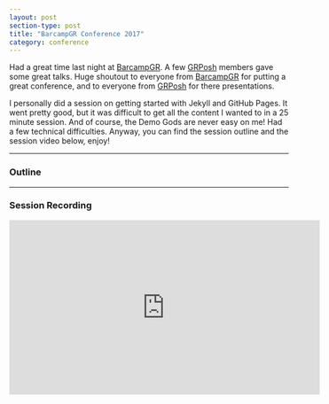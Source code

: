 ```yaml
---
layout: post
section-type: post
title: "BarcampGR Conference 2017"
category: conference
---
```


Had a great time last night at [BarcampGR](http://barcampgr.org).  A few [GRPosh](https://grposh.github.io) members gave some great talks.  Huge shoutout to everyone from [BarcampGR](http://barcampgr.org) for putting a great conference, and to everyone from [GRPosh](https://grposh.github.io) for there presentations.

I personally did a session on getting started with Jekyll and GitHub Pages.  It went pretty good, but it was difficult to get all the content I wanted to in a 25 minute session.  And of course, the Demo Gods are never easy on me!  Had a few technical difficulties.  Anyway, you can find the session outline and the session video below, enjoy!

---

### Outline
<script src="https://gist.github.com/dotps1/f6c156c3a15bd5ea6d7b7f5e79780f55.js"></script>

<hr />

### Session Recording
<div align="center"><iframe width="560" height="315" src="https://www.youtube.com/embed/MRNFmW9IfsM" frameborder="0" allowfullscreen></iframe></div>
